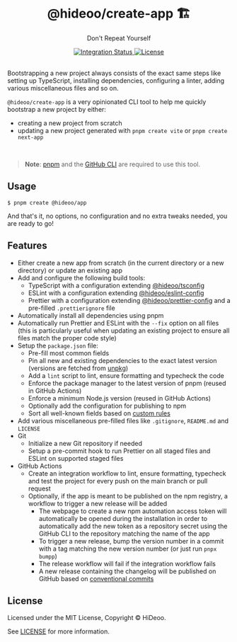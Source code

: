 <div align="center">
  <h1>@hideoo/create-app 🏗️</h1>
  <p>Don't Repeat Yourself</p>
</div>

<div align="center">
  <a href="https://github.com/HiDeoo/create-app/actions/workflows/integration.yml">
    <img alt="Integration Status" src="https://github.com/HiDeoo/create-app/actions/workflows/integration.yml/badge.svg" />
  </a>
  <a href="https://github.com/HiDeoo/create-app/blob/main/LICENSE">
    <img alt="License" src="https://badgen.net/github/license/HiDeoo/create-app" />
  </a>
  <br />
  <br />
</div>

Bootstrapping a new project always consists of the exact same steps like setting up TypeScript, installing dependencies, configuring a linter, adding various miscellaneous files and so on.

`@hideoo/create-app` is a very opinionated CLI tool to help me quickly bootstrap a new project by either:

- creating a new project from scratch
- updating a new project generated with `pnpm create vite` or `pnpm create next-app`

<br />

> **Note**: [pnpm](https://pnpm.io) and the [GitHub CLI](https://cli.github.com) are required to use this tool.

## Usage

```shell
$ pnpm create @hideoo/app
```

And that's it, no options, no configuration and no extra tweaks needed, you are ready to go!

## Features

- Either create a new app from scratch (in the current directory or a new directory) or update an existing app
- Add and configure the following build tools:
  - TypeScript with a configuration extending [@hideoo/tsconfig](https://github.com/HiDeoo/tsconfig)
  - ESLint with a configuration extending [@hideoo/eslint-config](https://github.com/HiDeoo/eslint-config)
  - Prettier with a configuration extending [@hideoo/prettier-config](https://github.com/HiDeoo/prettier-config) and a pre-filled `.prettierignore` file
- Automatically install all dependencies using pnpm
- Automatically run Prettier and ESLint with the `--fix` option on all files (this is particularly useful when updating an existing project to ensure all files match the proper code style)
- Setup the `package.json` file:
  - Pre-fill most common fields
  - Pin all new and existing dependencies to the exact latest version (versions are fetched from [unpkg](https://unpkg.com))
  - Add a `lint` script to lint, ensure formatting and typecheck the code
  - Enforce the package manager to the latest version of pnpm (reused in GitHub Actions)
  - Enforce a minimum Node.js version (reused in GitHub Actions)
  - Optionally add the configuration for publishing to npm
  - Sort all well-known fields based on [custom rules](blob/main/src/config.ts#L10)
- Add various miscellaneous pre-filled files like `.gitignore`, `README.md` and `LICENSE`
- Git
  - Initialize a new Git repository if needed
  - Setup a pre-commit hook to run Prettier on all staged files and ESLint on supported staged files
- GitHub Actions
  - Create an integration workflow to lint, ensure formatting, typecheck and test the project for every push on the main branch or pull request
  - Optionally, if the app is meant to be published on the npm registry, a workflow to trigger a new release will be added
    - The webpage to create a new npm automation access token will automatically be opened during the installation in order to automatically add the new token as a repository secret using the GitHub CLI to the repository matching the name of the app
    - To trigger a new release, bump the version number in a commit with a tag matching the new version number (or just run `pnpx bumpp`)
    - The release workflow will fail if the integration workflow fails
    - A new release containing the changelog will be published on GitHub based on [conventional commits](https://www.conventionalcommits.org)

## License

Licensed under the MIT License, Copyright © HiDeoo.

See [LICENSE](https://github.com/HiDeoo/create-app/blob/main/LICENSE) for more information.
